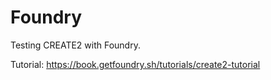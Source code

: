 # Foundry 

Testing CREATE2 with Foundry. 

Tutorial: https://book.getfoundry.sh/tutorials/create2-tutorial 